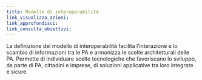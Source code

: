 ```yaml
---
title: Modello di interoperabilità
link_visualizza_azioni:
link_approfondisci:
link_consulta_obiettivi:
---
```


La definizione del modello di interoperabilità facilita l’interazione e lo
scambio di informazioni tra le PA e armonizza le scelte architetturali delle PA.
Permette di individuare scelte tecnologiche che favoriscano lo sviluppo, da
parte di PA, cittadini e imprese, di soluzioni applicative tra loro integrate e
sicure.
